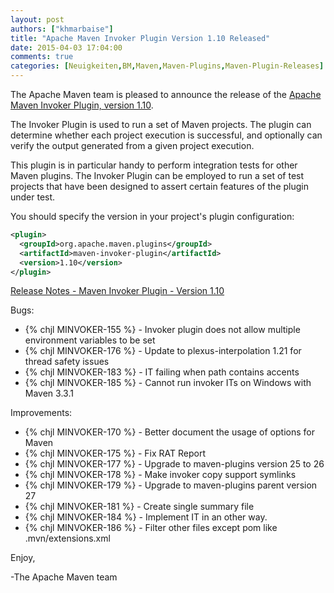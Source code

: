 ```yaml
---
layout: post
authors: ["khmarbaise"]
title: "Apache Maven Invoker Plugin Version 1.10 Released"
date: 2015-04-03 17:04:00
comments: true
categories: [Neuigkeiten,BM,Maven,Maven-Plugins,Maven-Plugin-Releases]
---
```

The Apache Maven team is pleased to announce the release of the 
[Apache Maven Invoker Plugin, version 1.10](https://maven.apache.org/plugins/maven-invoker-plugin/).

The Invoker Plugin is used to run a set of Maven projects. The plugin can
determine whether each project execution is successful, and optionally can
verify the output generated from a given project execution.

This plugin is in particular handy to perform integration tests for other Maven
plugins. The Invoker Plugin can be employed to run a set of test projects that
have been designed to assert certain features of the plugin under test.

You should specify the version in your project's plugin configuration:

``` xml
<plugin>
  <groupId>org.apache.maven.plugins</groupId>
  <artifactId>maven-invoker-plugin</artifactId>
  <version>1.10</version>
</plugin>
```
<!-- more -->

[Release Notes - Maven Invoker Plugin - Version 1.10](http://jira.codehaus.org/secure/ReleaseNote.jspa?projectId=11441&version=20479)

Bugs:

 * {% chjl MINVOKER-155 %} - Invoker plugin does not allow multiple environment variables to be set
 * {% chjl MINVOKER-176 %} - Update to plexus-interpolation 1.21 for thread safety issues
 * {% chjl MINVOKER-183 %} - IT failing when path contains accents
 * {% chjl MINVOKER-185 %} - Cannot run invoker ITs on Windows with Maven 3.3.1

Improvements:

 * {% chjl MINVOKER-170 %} - Better document the usage of options for Maven
 * {% chjl MINVOKER-175 %} - Fix RAT Report
 * {% chjl MINVOKER-177 %} - Upgrade to maven-plugins version 25 to 26
 * {% chjl MINVOKER-178 %} - Make invoker copy support symlinks
 * {% chjl MINVOKER-179 %} - Upgrade to maven-plugins parent version 27
 * {% chjl MINVOKER-181 %} - Create single summary file
 * {% chjl MINVOKER-184 %} - Implement IT in an other way.
 * {% chjl MINVOKER-186 %} - Filter other files except pom like .mvn/extensions.xml

Enjoy,

-The Apache Maven team
